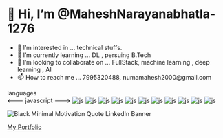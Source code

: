 <h1>👋 Hi, I’m @MaheshNarayanabhatla-1276</h1>
<ul>
<li>👀 I’m interested in ... technical stuffs.</li>
<li>🌱 I’m currently learning ... DL , persuing B.Tech</li>
<li>💞️ I’m looking to collaborate on ...   FullStack, machine learning , deep learning , AI </li>
<li>📫 How to reach me ...    7995320488, numamahesh2000@gmail.com</li>
</ul>

languages
<br/>
<--- javascript --->
![js](https://img.shields.io/badge/javascript-grey?style=for-the-badge&logo=javascript)
![js](https://img.shields.io/badge/python-grey?style=for-the-badge&logo=python)
![js](https://img.shields.io/badge/django-grey?style=for-the-badge&logo=django)
![js](https://img.shields.io/badge/django-grey?style=for-the-badge&logo=django) 
![js](https://img.shields.io/badge/django-grey?style=for-the-badge&logo=django)
![js](https://img.shields.io/badge/django-grey?style=for-the-badge&logo=django)
![js](https://img.shields.io/badge/django-grey?style=for-the-badge&logo=django)
![js](https://img.shields.io/badge/django-grey?style=for-the-badge&logo=django)
![js](https://img.shields.io/badge/django-grey?style=for-the-badge&logo=django)
![js](https://img.shields.io/badge/django-grey?style=for-the-badge&logo=django)
![js](https://img.shields.io/badge/django-grey?style=for-the-badge&logo=django)

![Black Minimal Motivation Quote LinkedIn Banner](https://github.com/MaheshNarayanabhatla-1276/MaheshNarayanabhatla-1276/assets/66712941/41bc1570-c66d-4f3e-9116-a22eb4745796)

<a href="https://maheshnarayanabhatla.42web.io">  My Portfolio</a> 



<!---
MaheshNarayanabhatla-1276/MaheshNarayanabhatla-1276 is a ✨ special ✨ repository because its `README.md` (this file) appears on your GitHub profile.
You can click the Preview link to take a look at your changes.
--->
